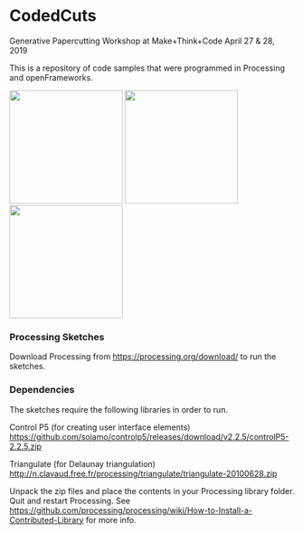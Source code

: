 # CodedCuts
Generative Papercutting Workshop at Make+Think+Code
April 27 & 28, 2019

This is a repository of code samples that were programmed in Processing and openFrameworks.

<img src="https://github.com/mantissa/CodedCuts/blob/master/DemoImages/ShapeFitting.JPG" width="200">
<img src="https://github.com/mantissa/CodedCuts/blob/master/DemoImages/BoidsLace.JPG" width="200">
<img src="https://github.com/mantissa/CodedCuts/blob/master/DemoImages/ContourOfChange.JPG" width="200">

### Processing Sketches 

Download Processing from https://processing.org/download/ to run the sketches.

### Dependencies

The sketches require the following libraries in order to run.

Control P5 (for creating user interface elements)
https://github.com/sojamo/controlp5/releases/download/v2.2.5/controlP5-2.2.5.zip

Triangulate (for Delaunay triangulation)
http://n.clavaud.free.fr/processing/triangulate/triangulate-20100628.zip

Unpack the zip files and place the contents in your Processing library folder.
Quit and restart Processing. See https://github.com/processing/processing/wiki/How-to-Install-a-Contributed-Library for more info. 

